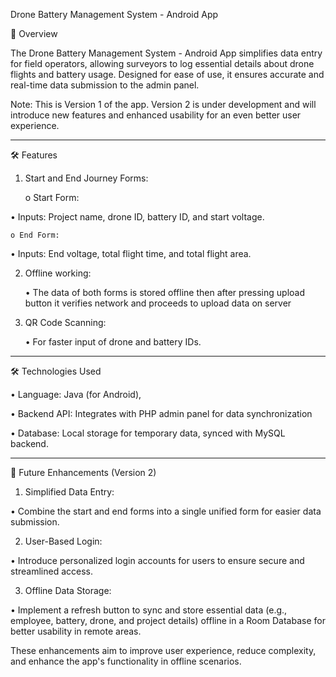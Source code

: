 Drone Battery Management System - Android App

📘 Overview

The Drone Battery Management System - Android App simplifies data entry for field operators, allowing surveyors to log essential details about drone flights and battery usage. Designed for ease of use, it ensures accurate and real-time data submission to the admin panel.

Note: This is Version 1 of the app. Version 2 is under development and will introduce new features and enhanced usability for an even better user experience.
________________________________________
🛠️ Features

1.	Start and End Journey Forms:

    o Start Form:

•	Inputs: Project name, drone ID, battery ID, and start voltage.

    o End Form:

•	Inputs: End voltage, total flight time, and total flight area.

2.	Offline working:

    •	The data of both forms is stored offline then after pressing upload button it verifies network and proceeds to upload data on server

3.	QR Code Scanning:

    •	For faster input of drone and battery IDs.
________________________________________
🛠️ Technologies Used

•	Language: Java (for Android), 

•	Backend API: Integrates with PHP admin panel for data synchronization

•	Database: Local storage for temporary data, synced with MySQL backend.
________________________________________
🚀 Future Enhancements (Version 2)

1.	Simplified Data Entry:

•	Combine the start and end forms into a single unified form for easier data submission.

2.	User-Based Login:

•	Introduce personalized login accounts for users to ensure secure and streamlined access.

3.	Offline Data Storage:

•	Implement a refresh button to sync and store essential data (e.g., employee, battery, drone, and project details) offline in a Room Database for better usability in remote areas.

These enhancements aim to improve user experience, reduce complexity, and enhance the app's functionality in offline scenarios.

